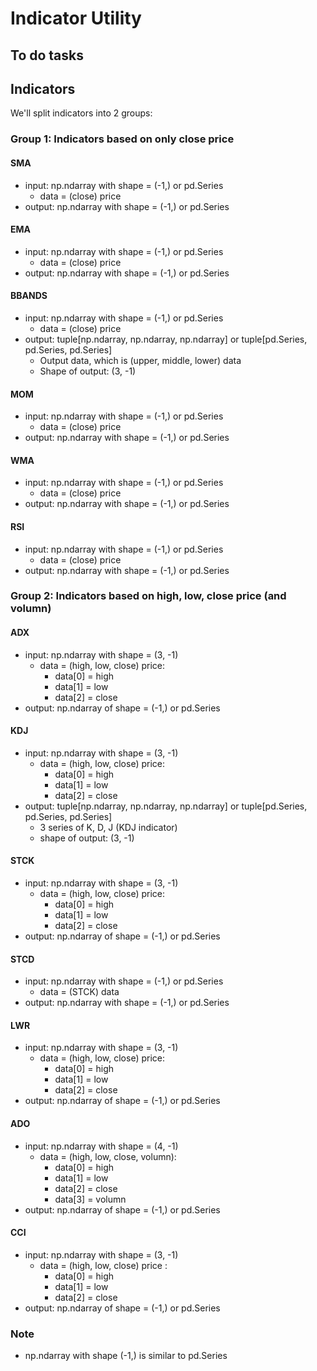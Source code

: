 # Indicator Utility

## To do tasks

## Indicators
We'll split indicators into 2 groups:
### Group 1: Indicators based on only close price


#### SMA
+ input: np.ndarray with shape = (-1,) or pd.Series
    + data = (close) price
+ output: np.ndarray with shape = (-1,) or pd.Series

#### EMA
+ input: np.ndarray with shape = (-1,) or pd.Series
    + data = (close) price
+ output: np.ndarray with shape = (-1,) or pd.Series

#### BBANDS
+ input: np.ndarray with shape = (-1,) or pd.Series
    + data = (close) price
+ output: tuple[np.ndarray, np.ndarray, np.ndarray] or tuple[pd.Series, pd.Series, pd.Series]
    + Output data, which is (upper, middle, lower) data
    + Shape of output: (3, -1)


#### MOM 
+ input: np.ndarray with shape = (-1,) or pd.Series
    + data = (close) price
+ output: np.ndarray with shape = (-1,) or pd.Series

#### WMA
+ input: np.ndarray with shape = (-1,) or pd.Series
    + data = (close) price
+ output: np.ndarray with shape = (-1,) or pd.Series

#### RSI
+ input: np.ndarray with shape = (-1,) or pd.Series
    + data = (close) price
+ output: np.ndarray with shape = (-1,) or pd.Series

### Group 2: Indicators based on high, low, close price (and volumn) 

#### ADX
+ input: np.ndarray with shape = (3, -1)
    + data = (high, low, close) price:
        + data[0] = high
        + data[1] = low
        + data[2] = close
+ output: np.ndarray of shape = (-1,) or pd.Series


#### KDJ
+ input: np.ndarray with shape = (3, -1)
    + data = (high, low, close) price:
        + data[0] = high
        + data[1] = low
        + data[2] = close
+ output: tuple[np.ndarray, np.ndarray, np.ndarray] or tuple[pd.Series, pd.Series, pd.Series]
    + 3 series of K, D, J (KDJ indicator)
    + shape of output: (3, -1)

#### STCK
+ input: np.ndarray with shape = (3, -1)
    + data = (high, low, close) price:
        + data[0] = high
        + data[1] = low
        + data[2] = close
+ output: np.ndarray of shape = (-1,) or pd.Series

#### STCD
+ input: np.ndarray with shape = (-1,) or pd.Series
    + data = (STCK) data
+ output: np.ndarray with shape = (-1,) or pd.Series

#### LWR
+ input: np.ndarray with shape = (3, -1)
    + data = (high, low, close) price:
        + data[0] = high
        + data[1] = low
        + data[2] = close
+ output: np.ndarray of shape = (-1,) or pd.Series

#### ADO
+ input: np.ndarray with shape = (4, -1)
    + data = (high, low, close, volumn):
        + data[0] = high
        + data[1] = low
        + data[2] = close
        + data[3] = volumn
+ output: np.ndarray of shape = (-1,) or pd.Series

#### CCI
+ input: np.ndarray with shape = (3, -1)
    + data = (high, low, close) price :
        + data[0] = high
        + data[1] = low
        + data[2] = close
+ output: np.ndarray of shape = (-1,) or pd.Series



### Note
+ np.ndarray with shape (-1,) is similar to pd.Series

